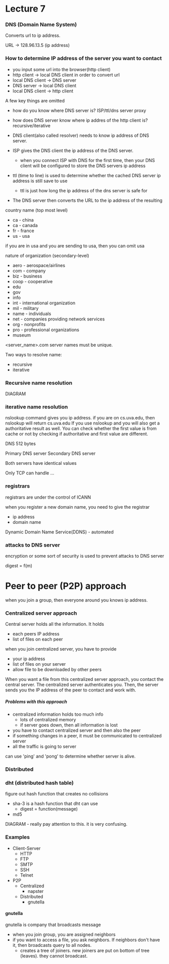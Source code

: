 Lecture 7
============

### DNS (Domain Name System)
Converts url to ip address.

URL -> 128.96.13.5 (ip address)

### How to determine IP address of the server you want to contact


* you input some url into the browser(http client)
* http client -> local DNS client in order to convert url
* local DNS client -> DNS server
* DNS server -> local DNS client
* local DNS client -> http client

A few key things are omitted
* how do you know where DNS server is? ISP/ttl/dns server proxy
* how does DNS server know where ip addres of the http client is? recursive/iterative



* DNS client(also called resolver) needs to know ip address of DNS server.
* ISP gives the DNS client the ip address of the DNS server.
  * when you connect ISP with DNS for the first time, then your DNS client will be configured to store the DNS servers ip address  
* ttl (time to line) is used to determine whether the cached DNS server ip address is still save to use
  * ttl is just how long the ip address of the dns server is safe for
* The DNS server then converts the URL to the ip address of the resulting  


country name (top most level)
* ca - china
* ca - canada
* fr - france
* us - usa

if you are in usa and you are sending to usa, then you can omit usa

nature of organization (secondary-level)
* aero - aerospace/airlines
* com - company
* biz - business
* coop - cooperative
* edu
* gov
* info
* int - international organization
* mil - military
* name - individuals
* net - companies providing network services  
* org - nonprofits
* pro - professional organizations
* museum

<server_name>.com
server names must be unique.


Two ways to resolve name:
* recursive
* iterative

### Recursive name resolution
DIAGRAM
### iterative name resolution


nslookup command gives you ip address.
if you are on cs.uva.edu, then nslookup will return cs.uva.edu
If you use nslookup and you will also get a authoritative result as well. You can check whether the first value is from cache or not by checking if authoritative and first value are different.



DNS
512 bytes



Primary DNS server
Secondary DNS server

Both servers have identical values


Only TCP can handle ...

### registrars
registrars are under the control of ICANN

when you register a new domain name, you need to give the registrar
* ip address
* domain name

Dynamic Domain Name Service(DDNS) - automated

### attacks to DNS server



encryption or some sort of security is used to prevent attacks to DNS server


digest = f(m)


# Peer to peer (P2P) approach


when you join a group, then everyone around you knows ip address.

### Centralized server approach
Central server holds all the information. It holds
* each peers IP address
* list of files on each peer

when you join centralized server, you have to provide
* your ip address
* list of files on your server
* allow file to be downloaded by other peers

When you want a file from this centralized server approach, you contact the central server. The centralized server authenticates you. Then, the server sends you the IP address of the peer to contact and work with.

##### Problems with this approach
* centralized information holds too much info
  * lots of centralized memory
  * if server goes down, then all information is lost
* you have to contact centralized server and then also the peer
* if something changes in a peer, it must be communicated to centralized server
* all the traffic is going to server

can use 'ping' and 'pong' to determine whether server is alive.



### Distributed


### dht (distributed hash table)
figure out hash function that creates no collisions
* sha-3 is a hash function that dht can use
  * digest = function(message)
* md5


DIAGRAM - really pay attention to this. it is very confusing.



### Examples

* Client-Server
  * HTTP
  * FTP
  * SMTP
  * SSH
  * Telnet
* P2P
  * Centralized
    * napster
  * Distributed
    * gnutella

#### gnutella
gnutella is company that broadcasts message
* when you join group, you are assigned neighbors
* if you want to access a file, you ask neighbors. If neighbors don't have it, then broadcasts query to all nodes.
  * creates a tree of joiners. new joiners are put on bottom of tree (leaves). they cannot broadcast.
